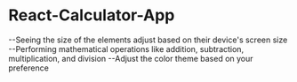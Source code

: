 # React-Calculator-App

--Seeing the size of the elements adjust based on their device's screen size
--Performing mathematical operations like addition, subtraction, multiplication, and division
--Adjust the color theme based on your preference

